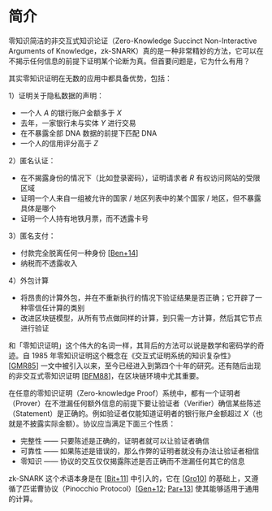 # 简介

零知识简洁的非交互式知识论证（Zero-Knowledge Succinct Non-Interactive Arguments of Knowledge，zk-SNARK）真的是一种非常精妙的方法，它可以在不揭示任何信息的前提下证明某个论断为真。但首要问题是，它为什么有用？

其实零知识证明在无数的应用中都具备优势，包括：

1）证明关于隐私数据的声明：

* 一个人 *A* 的银行账户金额多于 *X*
* 去年，一家银行未与实体 *Y* 进行交易
* 在不暴露全部 DNA 数据的前提下匹配 DNA
* 一个人的信用评分高于 *Z*

2）匿名认证：

* 在不揭露身份的情况下（比如登录密码），证明请求者 *R* 有权访问网站的受限区域
* 证明一个人来自一组被允许的国家 / 地区列表中的某个国家 / 地区，但不暴露具体是哪个
* 证明一个人持有地铁月票，而不透露卡号

3）匿名支付：

* 付款完全脱离任何一种身份 [[Ben+14](./references.md#Ben+14)]
* 纳税而不透露收入

4）外包计算

* 将昂贵的计算外包，并在不重新执行的情况下验证结果是否正确；它开辟了一种零信任计算的类别
* 改进区块链模型，从所有节点做同样的计算，到只需一方计算，然后其它节点进行验证

和「零知识证明」这个伟大的名词一样，其背后的方法可以说是数学和密码学的奇迹。自 1985 年零知识证明这个概念在《交互式证明系统的知识复杂性》[[GMR85](./references.md#GMR85)] 一文中被引入以来，至今已经进入到第四个十年的研究。还有随后出现的非交互式零知识证明 [[BFM88](./references.md#BFM88)]，在区块链环境中尤其重要。

在任意的零知识证明（Zero-knowledge Proof）系统中，都有一个证明者（Prover）在不泄漏任何额外信息的前提下要让验证者（Verifier）确信某些陈述（Statement）是正确的。例如验证者仅能知道证明者的银行账户金额超过 *X*（也就是不披露实际金额）。协议应当满足下面三个性质：

* 完整性 —— 只要陈述是正确的，证明者就可以让验证者确信
* 可靠性 —— 如果陈述是错误的，那么作弊的证明者就没有办法让验证者相信
* 零知识 —— 协议的交互仅仅揭露陈述是否正确而不泄漏任何其它的信息

zk-SNARK 这个术语本身是在 [[Bit+11](./references.md#Bit+11)] 中引入的，它在 [[Gro10](./references.md#Gro10)] 的基础上，又遵循了匹诺曹协议（Pinocchio Protocol）[[Gen+12](./references.md#Gen+12); [Par+13](./references.md#Par+13)] 使其能够适用于通用的计算。
